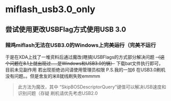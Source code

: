 # miflash_usb3.0_only
## 尝试使用更改USBFlag方式使用USB 3.0
### 辣鸡miflash无法在USB3.0的Windows上~~完美运行~~（完美不运行
于是在XDA上找了一堆资料后通过魔改(瞎搞)USBFlags的方式部分解决问题
~~（这个问题在8.1上就出现过.....是Windows和USB3.0的锅）~~
下载bat文件执行即可，目前未见副作用
若出现拒绝访问请使用管理员权限
P.S.我的一加6 在USB3.0刷机没有问题。。但是舍友的米8就线刷失败emmmm


> 此方法为魔改，其中 “SkipBOSDescriptorQuery”键值可以解决USB速度和识别问题（存疑
刷机请优先考虑USB2.0
